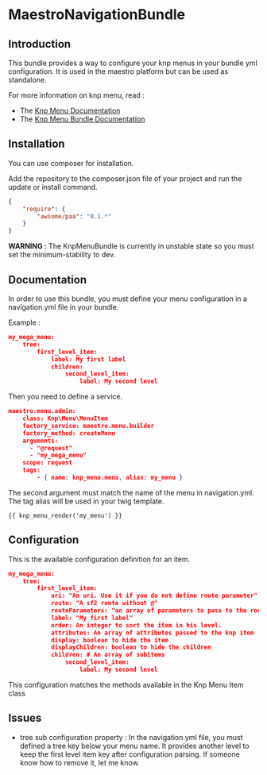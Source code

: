 MaestroNavigationBundle
=======================

Introduction
------------

This bundle provides a way to configure your knp menus in your bundle yml configuration.
It is used in the maestro platform but can be used as standalone.

For more information on knp menu, read :
* The [Knp Menu Documentation](https://github.com/KnpLabs/KnpMenu/blob/master/README.markdown)
* The [Knp Menu Bundle Documentation](https://github.com/KnpLabs/KnpMenuBundle/blob/master/README.md)

Installation
------------

You can use composer for installation.

Add the repository to the composer.json file of your project and run the update or install command.

``` json
{
    "require": {
        "awsome/paa": "0.1.*"
    }
}
```

**WARNING :** The KnpMenuBundle is currently in unstable state so you must set the minimum-stability to dev.

Documentation
-------------

In order to use this bundle, you must define your menu configuration in a navigation.yml file in your bundle.

Example :
``` json
my_mega_menu:
    tree:
        first_level_item:
            label: My first label
            children:
                second_level_item:
                    label: My second level
```

Then you need to define a service.
``` json
maestro.menu.admin:
    class: Knp\Menu\MenuItem
    factory_service: maestro.menu.builder
    factory_method: createMenu
    arguments: 
      - "@request"
      - "my_mega_menu"
    scope: request
    tags:
        - { name: knp_menu.menu, alias: my_menu }
```

The second argument must match the name of the menu in navigation.yml.
The tag alias will be used in your twig template.

``` twig
{{ knp_menu_render('my_menu') }}
```

Configuration
-------------

This is the available configuration definition for an item.

``` json
my_mega_menu:
    tree:
        first_level_item:
            uri: "An uri. Use it if you do not define route parameter"
            route: "A sf2 route without @"
            routeParameters: "an array of parameters to pass to the route"
            label: "My first label"
            order: An integer to sort the item in his level.
            attributes: An array of attributes passed to the knp item
            display: boolean to hide the item
            displayChildren: boolean to hide the children
            children: # An array of subitems
                second_level_item:
                    label: My second level
```

This configuration matches the methods available in the Knp Menu Item class

Issues
------

* tree sub configuration property :
In the navigation.yml file, you must defined a tree key below your menu name. It provides another level to keep the first level item key after configuration parsing.
If someone know how to remove it, let me know.

